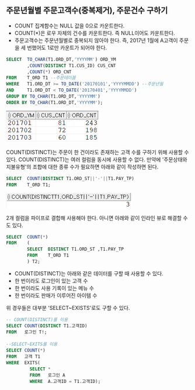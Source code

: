 ## 주문년월별 주문고객수(중복제거), 주문건수 구하기
- COUNT 집계함수는 NULL 값을 0으로 카운트한다. 
- COUNT(*)은 로우 자체의 건수를 카운트한다. 즉 NULL이어도 카운트한다. 
- 주문고객수는 주문년월별로 중복되지 않아야 한다. 즉, 2017년 1월에 A고객이 주문을 세 번했어도 1로만 카운트가 되어야 한다. 
```sql
SELECT  TO_CHAR(T1.ORD_DT,'YYYYMM') ORD_YM
        ,COUNT(DISTINCT T1.CUS_ID) CUS_CNT
        ,COUNT(*) ORD_CNT
FROM    T_ORD T1 --주문테이블
WHERE   T1.ORD_DT >= TO_DATE('20170101','YYYYMMDD') --주문년월
AND     T1.ORD_DT < TO_DATE('20170401','YYYYMMDD')
GROUP BY TO_CHAR(T1.ORD_DT,'YYYYMM')
ORDER BY TO_CHAR(T1.ORD_DT,'YYYYMM');
```
<img src="/picture/그림53.png" />

COUNT(DISTINCT)는 주문이 한 건이라도 존재하는 고객 수를 구하기 위해 사용할 수 있다.
COUNT(DISTINCT)는 여러 컬럼을 동시에 사용할 수 없다. 만약에 '주문상태와 지불유형'의 조합에 대한 종류 수가 필요하면 아래와 같이 작성하면 된다.

```sql
SELECT  COUNT(DISTINCT T1.ORD_ST||'-'||T1.PAY_TP)
FROM    T_ORD T1;
```
<img src="/picture/그림54.png" />

2개 컬럼을 파이프로 결합해 사용해야 한다. 아니면 아래와 같이 인라인 뷰로 해결할 수도 있다.
```sql
SELECT  COUNT(*)
FROM    (
        SELECT  DISTINCT T1.ORD_ST ,T1.PAY_TP
        FROM    T_ORD T1
        ) T2;
```
- COUNT(DISTINCT)는 아래와 같은 데이터를 구할 때 사용할 수 있다.
 - 한 번이라도 로그인이 있는 고객 수
 - 한 번이라도 사용 기록이 있는 메뉴 수
 - 한 번이라도 판매가 이루어진 아이템 수

위 경우들은 대부분 'SELECT~EXISTS'로도 구할 수 있다.
```sql
-- COUNT(DISTINCT)를 이용
SELECT COUNT(DISTINCT T1.고객ID)
FROM   로그인 T!;

--SELECT~EXITS를 이용
SELECT COUNT(*)
FROM   고객 T1
WHERE  EXITS(
         SELECT *
         FROM   로그인 A
         WHERE  A.고객ID = T1.고객ID);
